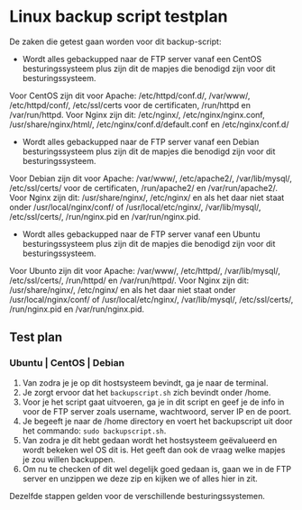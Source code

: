 # Linux backup script testplan

De zaken die getest gaan worden voor dit backup-script:

- Wordt alles gebackupped naar de FTP server vanaf een CentOS besturingssysteem plus zijn dit de mapjes die benodigd zijn voor dit besturingssysteem. 

Voor CentOS zijn dit voor Apache: /etc/httpd/conf.d/, /var/www/, /etc/httpd/conf/, /etc/ssl/certs voor de certificaten, /run/httpd en /var/run/httpd. Voor Nginx zijn dit: /etc/nginx/, /etc/nginx/nginx.conf, /usr/share/nginx/html/, /etc/nginx/conf.d/default.conf en /etc/nginx/conf.d/

- Wordt alles gebackupped naar de FTP server vanaf een Debian besturingssysteem plus zijn dit de mapjes die benodigd zijn voor dit besturingssysteem.

Voor Debian zijn dit voor Apache: /var/www/, /etc/apache2/, /var/lib/mysql/, /etc/ssl/certs/ voor de certificaten, /run/apache2/ en /var/run/apache2/. Voor Nginx zijn dit: /usr/share/nginx/, /etc/nginx/ en als het daar niet staat onder /usr/local/nginx/conf/ of /usr/local/etc/nginx/, /var/lib/mysql/, /etc/ssl/certs/, /run/nginx.pid en /var/run/nginx.pid.

- Wordt alles gebackupped naar de FTP server vanaf een Ubuntu besturingssysteem plus zijn dit de mapjes die benodigd zijn voor dit besturingssysteem.

Voor Ubunto zijn dit voor Apache: /var/www/, /etc/httpd/, /var/lib/mysql/, /etc/ssl/certs/, /run/httpd/ en /var/run/httpd/. Voor Nginx zijn dit: /usr/share/nginx/, /etc/nginx/ en als het daar niet staat onder /usr/local/nginx/conf/ of /usr/local/etc/nginx/, /var/lib/mysql/, /etc/ssl/certs/, /run/nginx.pid en /var/run/nginx.pid.

## Test plan

### Ubuntu | CentOS | Debian


1. Van zodra je je op dit hostsysteem bevindt, ga je naar de terminal.
2. Je zorgt ervoor dat het `backupscript.sh` zich bevindt onder /home. 
3. Voor je het script gaat uitvoeren, ga je in dit script en geef je de info in voor de FTP server zoals username, wachtwoord, server IP en de poort.
4. Je begeeft je naar de /home directory en voert het backupscript uit door het commando: `sudo backupscript.sh`.
5. Van zodra je dit hebt gedaan wordt het hostsysteem geëvalueerd en wordt bekeken wel OS dit is. Het geeft dan ook de vraag welke mapjes je zou willen backuppen.
6. Om nu te checken of dit wel degelijk goed gedaan is, gaan we in de FTP server en unzippen we deze zip en kijken we of alles hier in zit.

Dezelfde stappen gelden voor de verschillende besturingssystemen.
